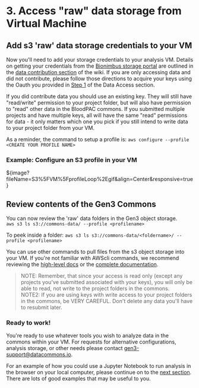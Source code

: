 # 3. Access "raw" data storage from Virtual Machine

## Add s3 'raw' data storage credentials to your VM
Now you'll need to add your storage credentials to your analysis VM.   Details on getting your credentials from the [Bionimbus storage portal](https://bionimbus-pdc.opensciencedatacloud.org/storage/) are outlined in the [data contribution section](https://www.synapse.org/#!Synapse:syn8011461/wiki/413157) of the wiki.   If you are only accessing data and did not contribute, please follow those directions to acquire your keys using the Oauth you provided in [Step 1](https://www.synapse.org/#!Synapse:syn8011461/wiki/414183) of the Data Access section.   

If you did contribute data you should use an existing key.   They will still have "read/write" permission to your project folder, but will also have permission to "read" other data in the BloodPAC commons.   If you submitted multiple projects and have multiple keys, all will have the same "read" permissions for data - it only matters which one you pick if you still intend to write data to your project folder from your VM.  

As a reminder, the command to setup a profile is: `aws configure --profile <CREATE YOUR PROFILE NAME>`
### Example:  Configure an S3 profile in your VM
${image?fileName=S3%5FVM%5FprofileLoop%2Egif&align=Center&responsive=true}

## Review contents of the Gen3 Commons

You can now review the 'raw' data folders in the Gen3 object storage.   
`aws s3 ls s3://commons-data/ --profile <profilename>`

To peek inside a folder:
`aws s3 ls s3://commons-data/<foldername>/ --profile <profilename>`

You can use other commands to pull files from the s3 object storage into your VM.    If you're not familiar with AWScli commands, we recommend reviewing the [high-level docs](http://docs.aws.amazon.com/cli/latest/userguide/using-s3-commands.html) or the [complete documentation](http://docs.aws.amazon.com/cli/latest/reference/s3/).

>NOTE:   Remember, that since your access is read only (except any projects you've submitted associated with your keys), you will only be able to read, not write to the project folders in the commons.   
>NOTE2:   If you are using keys with write access to your project folders in the commons, be VERY CAREFUL.   Don't delete any data you'll have to resubmit later.      

### Ready to work!

You're ready to use whatever tools you wish to analyze data in the commons within your VM.   For requests for alternative configurations, analysis storage, or other needs please contact gen3-support@datacommons.io.

For an example of how you could use a Jupyter Notebook to run analysis in the browser on your local computer, please continue on to the [next section](/demos/bloodpac-demo.md).    There are lots of good examples that may be useful to you.    
